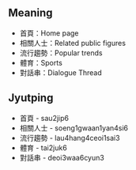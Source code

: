 ## Meaning

- 首頁：Home page 
- 相關人士：Related public figures
- 流行趨勢：Popular trends
- 體育：Sports
- 對話串：Dialogue Thread

## Jyutping

- 首頁 - sau2jip6
- 相關人士 - soeng1gwaan1yan4si6
- 流行趨勢 - lau4hang4ceoi1sai3
- 體育 - tai2juk6
- 對話串 - deoi3waa6cyun3
